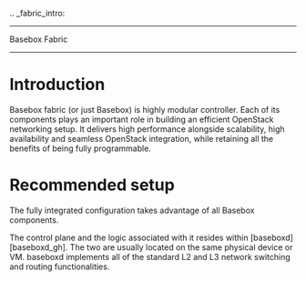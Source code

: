 .. _fabric_intro:

**************
Basebox Fabric 
**************

Introduction
============
Basebox fabric (or just Basebox) is highly modular controller. Each of its components plays an important role in building an efficient OpenStack networking setup. It delivers high performance alongside scalability, high availability and seamless OpenStack integration, while retaining all the benefits of being fully programmable.

Recommended setup
=================
The fully integrated configuration takes advantage of all Basebox components.

The control plane and the logic associated with it resides within [baseboxd][baseboxd_gh]. The two are usually located on the same physical device or VM. baseboxd implements all of the standard L2 and L3 network switching and routing functionalities.

